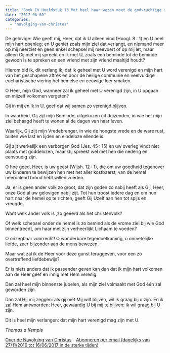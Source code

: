 ```yaml
---
title: "Boek IV Hoofdstuk 13 Met heel haar wezen moet de godvruchtige ziel verlangen naar de vereniging met Christus in het Sacrament"
date: "2017-06-09"
categories: 
  - "navolging-van-christus"
---
```


De gelovige: Wie geeft mij, Heer, dat ik U alleen vind (Hoogl. 8 : 1) en U heel mijn hart openleg; en U geniet zoals mijn ziel dat verlangt, en niemand meer op mij neerziet en geen enkel schepsel mij meevoert of op mij let, maar alleen Gij met mij spreekt en ik met U, zoals een beminde tot de beminde gewoon is te spreken en een vriend met zijn vriend maaltijd houdt?

Hierom bid ik, dit verlang ik, dat ik geheel met U word verenigd en mijn hart van het geschapene aftrek en door de heilige communie en veelvuldige eucharistische viering het hemelse en eeuwige leer smaken.

O Heer, mijn God, wanneer zal ik geheel met U verenigd zijn, in U opgaan en mijzelf volkomen vergeten?

Gij in mij en ik in U, geef dat wij samen zo verenigd blijven.

In waarheid, Gij zijt mijn Beminde, uitgekozen uit duizenden, in wie het mijn ziel behaagd heeft te wonen al de dagen van haar leven.

Waarlijk, Gij zijt mijn Vredebrenger, in wie de hoogste vrede en de ware rust, buiten wie last en lijden en eindeloze ellende is.

Gij zijt werkelijk een verborgen God (Jes. 45 : 15) en uw overleg vindt niet plaats met goddelozen, maar Gij spreekt wel met hen die nederig en eenvoudig zijn.

O hoe goed, Heer, is uw geest (Wijsh. 12 : 1), die om uw goedheid tegenover uw kinderen te bewijzen hen met het aller kostbaarst, van de hemel neerdalend brood hebt willen voeden.

Ja, er is geen ander volk zo groot, dat zijn goden zo nabij heeft als Gij, Heer, onze God al uw gelovigen nabij zijt. Tot hun troost iedere dag en om hun hart naar de hemel op te richten, geeft Gij Uzelf aan hen tot spijs en vreugde.

Want welk ander volk is ,zo geëerd als het christenvolk?

Of welk schepsel onder de hemel is zo bemind als de vrome ziel bij wie God binnentreedt, om haar met zijn verheerlijkt Lichaam te voeden?

O onzegbaar voorrecht! O wonderbare tegemoetkoming, o onmetelijke liefde, zeer bijzonder aan de mens bewezen.

Maar wat zal ik de Heer voor deze gunst teruggeven, voor een zo overtreffend liefdebewijs?

Er is niets anders dat ik passender geven kan dan dat ik mijn hart volkomen aan de Heer geef en innig met Hem verenig.

Dan zal heel mijn binnenste jubelen, als mijn ziel volmaakt met God één zal geworden zijn.

Dan zal Hij mij zeggen: als gij met Mij wilt blijven, wil Ik graag bij u zijn. En ik zal Hem antwoorden: Heer, gewaardig U bij mij te blijven: ik wil graag bij U zijn.

Dit is heel mijn verlangen: dat mijn hart verenigd mag zijn met U.

_Thomas a Kempis_

[Over de Navolging van Christus](/blog/de-navolging-van-christus-in-de-sterke-tijden/) - [Abonneren per email (dagelijks van 27/11/2016 tot 16/06/2017 in de sterke tijden)](http://eepurl.com/cg9VGT)
